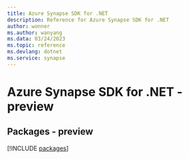 ```yaml
---
title: Azure Synapse SDK for .NET
description: Reference for Azure Synapse SDK for .NET
author: wonner
ms.author: wanyang
ms.data: 03/24/2023
ms.topic: reference
ms.devlang: dotnet
ms.service: synapse
---
```

# Azure Synapse SDK for .NET - preview
## Packages - preview
[!INCLUDE [packages](synapse-index.md)]